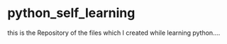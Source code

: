 # python_self_learning
this is the Repository of the files which I created while learning python....

